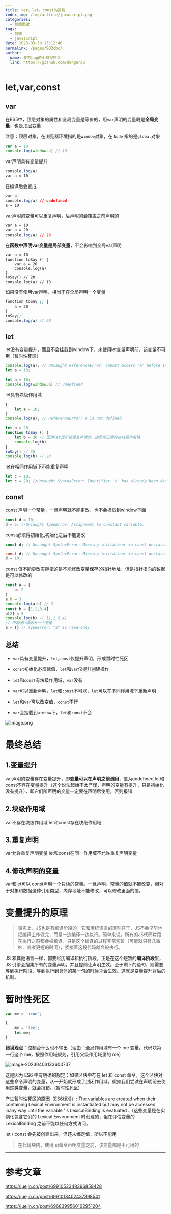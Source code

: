 ```yaml
---
title: var，let，const的区别
index_img: /img/article/javascript.png
categories: 
  - 前端面试
tags: 
  - 前端
  - javascript
date: 2023-03-30 13:12:46
permalink: /pages/902cbc/
author: 
  name: 爱写bug的小邓程序员
  link: https://github.com/dengerpu
---
```


# let,var,const

## var

在ES5中，顶层对象的属性和全局变量是等价的，用`var`声明的变量既是**全局变量**，也是顶层变量

注意：顶层对象，在浏览器环境指的是`window`对象，在 `Node` 指的是`global`对象

```javascript
var a = 10
console.log(window.a) // 10
```

var声明具有变量提升

```css
console.log(a)
var a = 10
```

在编译后会变成

```css
var a
console.log(a) // undefined
a = 10
```

var声明的变量可以重复声明，后声明的会覆盖之前声明的

```css
var a = 10
var a = 20
console.log(a) // 20
```

在**函数中声明var变量是局部变量**，不会影响到全局var声明

```less
var a = 10
function toSay () {
    var a = 20
    console.log(a)
}
toSay() // 20
console.log(a) // 10
```

如果没有使用var声明，相当于在全局声明一个变量

```scss
function toSay () {
    a = 20
}
toSay()
console.log(a) // 20
```

## let

let没有变量提升，而且不会挂载到window下，未使用let变量声明前，该变量不可用（暂时性死区）

```javascript
console.log(a); // Uncaught ReferenceError: Cannot access 'a' before initialization
let a = 10;
```

```javascript
let a = 10;
console.log(window.a) // undefined
```

let具有块级作用域

```javascript
{ 
    let a = 10;
}
console.log(a); // ReferenceError: a is not defined
```

```javascript
let b = 20
function toSay () {
    let b = 30 // 因为let是不能重复声明的，由此可证明存在块级作用域
    console.log(b)
}
toSay() // 30
console.log(b) // 20
```

let在相同作用域下不能重复声明

```javascript
let c = 10; 
let c = 20; //Uncaught SyntaxError: Identifier 'c' has already been declared 
```

## const

const 声明一个常量，一旦声明就不能更改，也不会挂载到window下面

```javascript
const d = 10; 
d = 5; //Uncaught TypeError: Assignment to constant variable.
```

const必须得初始化,初始化之后不能更改

```javascript
const d; // Uncaught SyntaxError: Missing initializer in const declaration
```

```java
const d; // Uncaught SyntaxError: Missing initializer in const declaration
d = 10;
```

const 值不能更改实际指的是不能修改变量保存的指针地址，但是指针指向的数据是可以修改的

```javascript
const a = {
    b: 2
}
a.b = 3
console.log(a.b) // 3
const b = [1,2,3,4]
b[2] = 5
console.log(b) // [1,2,5,4]
// 不能把a指向另一个变量
a = {} // TypeError: "a" is read-only
```

## 总结

* `var`具有变量提升，`let`,`const`仅提升声明，形成暂时性死区

* `const`初始化必须赋值，`let`和`var`仅提升创建操作

* `let`和`const`有块级作用域，`var`没有

* `var`可以重新声明，`let`和`const`不可以，`let`可以在不同作用域下重新声明

* `let`和`var`可以改变值，`const`不行

* `var`会挂载到`window`下，`let`和`const`不会

![image.png](https://trpora-1300527744.cos.ap-chongqing.myqcloud.com/img/202304031311145.webp)

# 最终总结

## 1.变量提升

var声明的变量存在变量提升，即**变量可以在声明之前调用**，值为undefined
let和const不存在变量提升（这个说法起始不太严谨，声明的变量有提升，只是初始化没有提升），即它们所声明的变量一定要在声明后使用，否则报错

## 2.块级作用域

var不存在块级作用域
let和const存在块级作用域

## 3.重复声明

var允许重复声明变量
let和const在同一作用域不允许重复声明变量

## 4.修改声明的变量

var和let可以
const声明一个只读的常量。一旦声明，常量的值就不能改变，但对于对象和数据这种引用类型，内存地址不能修改，可以修改里面的值。

# 变量提升的原理

> 事实上，JS也是有编译阶段的，它和传统语言的区别在于，JS不会早早地把编译工作做完，而是一边编译一边执行。简单来说，所有的JS代码片段在执行之前都会被编译，只是这个编译的过程非常短暂（可能就只有几微妙、或者更短的时间），紧接着这段代码就会被执行。

JS 和其他语言一样，都要经历编译和执行阶段。正是在这个短暂的**编译阶段**里，JS 引擎会搜集所有的变量声明，并且提前让声明生效。至于剩下的语句，则需要等到执行阶段、等到执行到具体的某一句的时候才会生效。这就是变量提升背后的机制。

# 暂时性死区

```javascript
var me = 'icon';

{
	me = 'lee';
	let me;
}
```

**错误观点**：控制台什么也不输出（理由：全局作用域有一个 me 变量。代码块第一行这个 me，按照作用域规则，引用父级作用域里的 me）

![image-20230403133600737](https://trpora-1300527744.cos.ap-chongqing.myqcloud.com/img/202304031336831.png)

这是因为 ES6 中有明确的规定：如果区块中存在 let 和 const 命令，这个区块对这些命令声明的变量，从一开始就形成了封闭作用域。假如我们尝试在声明前去使用这类变量，就会报错。(暂时性死区)

产生暂时性死区的原因（ES6标准）:
 The variables are created when their containing Lexical Environment is instantiated but may not be accessed inany way until the variable ' s LexicalBinding is evaluated .（这些变量是在实例化包含它们的 Lexical Environment 时创建的，但在评估变量的 LexicalBinding 之前不能以任何方式访问。



 let / const 会先被创建出来，但还未绑定值，所以不能用

> 在代码块内，使用let命令声明变量之前，该变量都是不可用的

***

# 参考文章

https://juejin.cn/post/6991053348396859428

https://juejin.cn/post/6991018402437398541

https://juejin.cn/post/6968399560162951204